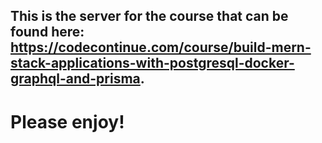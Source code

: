 ## This is the server for the course that can be found here: https://codecontinue.com/course/build-mern-stack-applications-with-postgresql-docker-graphql-and-prisma.

# Please enjoy!
